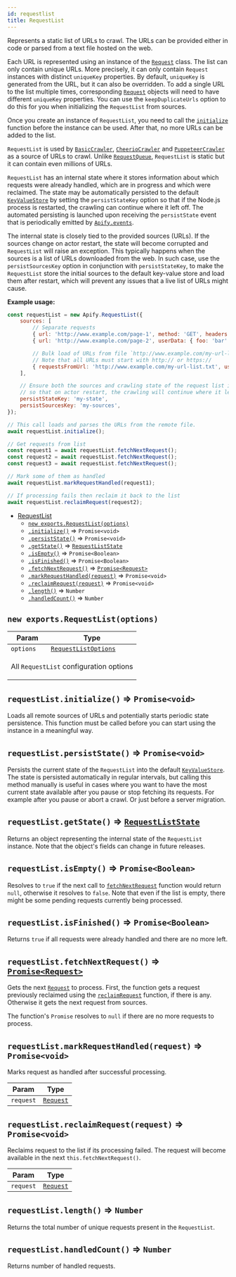 ```yaml
---
id: requestlist
title: RequestList
---
```


<a name="RequestList"></a>

Represents a static list of URLs to crawl. The URLs can be provided either in code or parsed from a text file hosted on the web.

Each URL is represented using an instance of the [`Request`](request) class. The list can only contain unique URLs. More precisely, it can only
contain `Request` instances with distinct `uniqueKey` properties. By default, `uniqueKey` is generated from the URL, but it can also be overridden. To
add a single URL to the list multiple times, corresponding [`Request`](request) objects will need to have different `uniqueKey` properties. You can
use the `keepDuplicateUrls` option to do this for you when initializing the `RequestList` from sources.

Once you create an instance of `RequestList`, you need to call the [`initialize`](#RequestList+initialize) function before the instance can be used.
After that, no more URLs can be added to the list.

`RequestList` is used by [`BasicCrawler`](basiccrawler), [`CheerioCrawler`](cheeriocrawler) and [`PuppeteerCrawler`](puppeteercrawler) as a source of
URLs to crawl. Unlike [`RequestQueue`](requestqueue), `RequestList` is static but it can contain even millions of URLs.

`RequestList` has an internal state where it stores information about which requests were already handled, which are in progress and which were
reclaimed. The state may be automatically persisted to the default [`KeyValueStore`](keyvaluestore) by setting the `persistStateKey` option so that if
the Node.js process is restarted, the crawling can continue where it left off. The automated persisting is launched upon receiving the `persistState`
event that is periodically emitted by [`Apify.events`](events).

The internal state is closely tied to the provided sources (URLs). If the sources change on actor restart, the state will become corrupted and
`RequestList` will raise an exception. This typically happens when the sources is a list of URLs downloaded from the web. In such case, use the
`persistSourcesKey` option in conjunction with `persistStateKey`, to make the `RequestList` store the initial sources to the default key-value store
and load them after restart, which will prevent any issues that a live list of URLs might cause.

**Example usage:**

```javascript
const requestList = new Apify.RequestList({
    sources: [
        // Separate requests
        { url: 'http://www.example.com/page-1', method: 'GET', headers: {} },
        { url: 'http://www.example.com/page-2', userData: { foo: 'bar' } },

        // Bulk load of URLs from file `http://www.example.com/my-url-list.txt`
        // Note that all URLs must start with http:// or https://
        { requestsFromUrl: 'http://www.example.com/my-url-list.txt', userData: { isFromUrl: true } },
    ],

    // Ensure both the sources and crawling state of the request list is persisted,
    // so that on actor restart, the crawling will continue where it left off
    persistStateKey: 'my-state',
    persistSourcesKey: 'my-sources',
});

// This call loads and parses the URLs from the remote file.
await requestList.initialize();

// Get requests from list
const request1 = await requestList.fetchNextRequest();
const request2 = await requestList.fetchNextRequest();
const request3 = await requestList.fetchNextRequest();

// Mark some of them as handled
await requestList.markRequestHandled(request1);

// If processing fails then reclaim it back to the list
await requestList.reclaimRequest(request2);
```

-   [RequestList](requestlist)
    -   [`new exports.RequestList(options)`](#new_RequestList_new)
    -   [`.initialize()`](#RequestList+initialize) ⇒ `Promise<void>`
    -   [`.persistState()`](#RequestList+persistState) ⇒ `Promise<void>`
    -   [`.getState()`](#RequestList+getState) ⇒ [`RequestListState`](../typedefs/requestliststate)
    -   [`.isEmpty()`](#RequestList+isEmpty) ⇒ `Promise<Boolean>`
    -   [`.isFinished()`](#RequestList+isFinished) ⇒ `Promise<Boolean>`
    -   [`.fetchNextRequest()`](#RequestList+fetchNextRequest) ⇒ [`Promise<Request>`](request)
    -   [`.markRequestHandled(request)`](#RequestList+markRequestHandled) ⇒ `Promise<void>`
    -   [`.reclaimRequest(request)`](#RequestList+reclaimRequest) ⇒ `Promise<void>`
    -   [`.length()`](#RequestList+length) ⇒ `Number`
    -   [`.handledCount()`](#RequestList+handledCount) ⇒ `Number`

<a name="new_RequestList_new"></a>

## `new exports.RequestList(options)`

<table>
<thead>
<tr>
<th>Param</th><th>Type</th>
</tr>
</thead>
<tbody>
<tr>
<td><code>options</code></td><td><code><a href="../typedefs/requestlistoptions">RequestListOptions</a></code></td>
</tr>
<tr>
<td colspan="3"><p>All <code>RequestList</code> configuration options</p>
</td></tr></tbody>
</table>
<a name="RequestList+initialize"></a>

## `requestList.initialize()` ⇒ `Promise<void>`

Loads all remote sources of URLs and potentially starts periodic state persistence. This function must be called before you can start using the
instance in a meaningful way.

<a name="RequestList+persistState"></a>

## `requestList.persistState()` ⇒ `Promise<void>`

Persists the current state of the `RequestList` into the default [`KeyValueStore`](keyvaluestore). The state is persisted automatically in regular
intervals, but calling this method manually is useful in cases where you want to have the most current state available after you pause or stop
fetching its requests. For example after you pause or abort a crawl. Or just before a server migration.

<a name="RequestList+getState"></a>

## `requestList.getState()` ⇒ [`RequestListState`](../typedefs/requestliststate)

Returns an object representing the internal state of the `RequestList` instance. Note that the object's fields can change in future releases.

<a name="RequestList+isEmpty"></a>

## `requestList.isEmpty()` ⇒ `Promise<Boolean>`

Resolves to `true` if the next call to [`fetchNextRequest`](#RequestList+fetchNextRequest) function would return `null`, otherwise it resolves to
`false`. Note that even if the list is empty, there might be some pending requests currently being processed.

<a name="RequestList+isFinished"></a>

## `requestList.isFinished()` ⇒ `Promise<Boolean>`

Returns `true` if all requests were already handled and there are no more left.

<a name="RequestList+fetchNextRequest"></a>

## `requestList.fetchNextRequest()` ⇒ [`Promise<Request>`](request)

Gets the next [`Request`](request) to process. First, the function gets a request previously reclaimed using the
[`reclaimRequest`](#RequestList+reclaimRequest) function, if there is any. Otherwise it gets the next request from sources.

The function's `Promise` resolves to `null` if there are no more requests to process.

<a name="RequestList+markRequestHandled"></a>

## `requestList.markRequestHandled(request)` ⇒ `Promise<void>`

Marks request as handled after successful processing.

<table>
<thead>
<tr>
<th>Param</th><th>Type</th>
</tr>
</thead>
<tbody>
<tr>
<td><code>request</code></td><td><code><a href="request">Request</a></code></td>
</tr>
<tr>
</tr></tbody>
</table>
<a name="RequestList+reclaimRequest"></a>

## `requestList.reclaimRequest(request)` ⇒ `Promise<void>`

Reclaims request to the list if its processing failed. The request will become available in the next `this.fetchNextRequest()`.

<table>
<thead>
<tr>
<th>Param</th><th>Type</th>
</tr>
</thead>
<tbody>
<tr>
<td><code>request</code></td><td><code><a href="request">Request</a></code></td>
</tr>
<tr>
</tr></tbody>
</table>
<a name="RequestList+length"></a>

## `requestList.length()` ⇒ `Number`

Returns the total number of unique requests present in the `RequestList`.

<a name="RequestList+handledCount"></a>

## `requestList.handledCount()` ⇒ `Number`

Returns number of handled requests.
